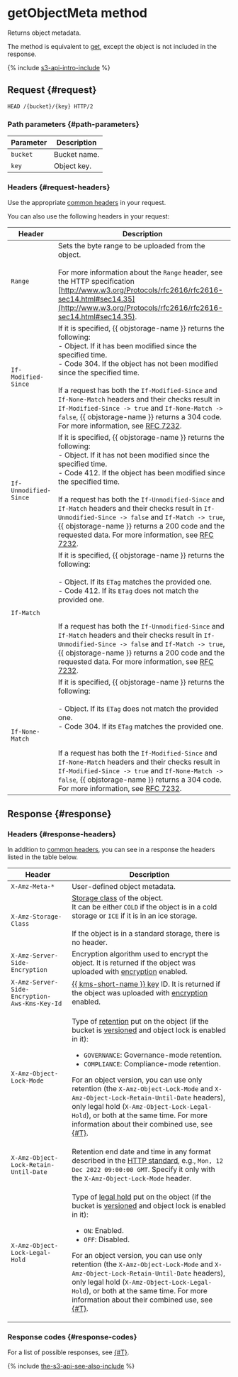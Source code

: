 # getObjectMeta method

Returns object metadata.

The method is equivalent to [get](get.md), except the object is not included in the response.

{% include [s3-api-intro-include](../../../../_includes/storage/s3-api-intro-include.md) %}

## Request {#request}

```http
HEAD /{bucket}/{key} HTTP/2
```

### Path parameters {#path-parameters}

Parameter | Description
----- | -----
`bucket` | Bucket name.
`key` | Object key.


### Headers {#request-headers}

Use the appropriate [common headers](../common-request-headers.md) in your request.

You can also use the following headers in your request:

Header | Description
----- | -----
`Range` | Sets the byte range to be uploaded from the object.<br/><br/>For more information about the `Range` header, see the HTTP specification [http://www.w3.org/Protocols/rfc2616/rfc2616-sec14.html#sec14.35](http://www.w3.org/Protocols/rfc2616/rfc2616-sec14.html#sec14.35).
`If-Modified-Since` | If it is specified, {{ objstorage-name }} returns the following:<br/>- Object. If it has been modified since the specified time.<br/>- Code 304. If the object has not been modified since the specified time.<br/><br/>If a request has both the `If-Modified-Since` and `If-None-Match` headers and their checks result in `If-Modified-Since -> true` and `If-None-Match -> false`, {{ objstorage-name }} returns a 304 code. For more information, see [RFC 7232](https://tools.ietf.org/html/rfc7232).
`If-Unmodified-Since` | If it is specified, {{ objstorage-name }} returns the following:<br/>- Object. If it has not been modified since the specified time.<br/>- Code 412. If the object has been modified since the specified time.<br/><br/>If a request has both the `If-Unmodified-Since` and `If-Match` headers and their checks result in `If-Unmodified-Since -> false` and `If-Match -> true`, {{ objstorage-name }} returns a 200 code and the requested data. For more information, see [RFC 7232](https://tools.ietf.org/html/rfc7232).
`If-Match` | If it is specified, {{ objstorage-name }} returns the following:<br/><br/>- Object. If its `ETag` matches the provided one.<br/>- Code 412. If its `ETag` does not match the provided one.<br/><br/><br/>If a request has both the `If-Unmodified-Since` and `If-Match` headers and their checks result in `If-Unmodified-Since -> false` and `If-Match -> true`, {{ objstorage-name }} returns a 200 code and the requested data. For more information, see [RFC 7232](https://tools.ietf.org/html/rfc7232).
`If-None-Match` | If it is specified, {{ objstorage-name }} returns the following:<br/><br/>- Object. If its `ETag` does not match the provided one.<br/>- Code 304. If its `ETag` matches the provided one.<br/><br/><br/>If a request has both the `If-Modified-Since` and `If-None-Match` headers and their checks result in `If-Modified-Since -> true` and `If-None-Match -> false`, {{ objstorage-name }} returns a 304 code. For more information, see [RFC 7232](https://tools.ietf.org/html/rfc7232).

## Response {#response}

### Headers {#response-headers}

In addition to [common headers](../common-response-headers.md), you can see in a response the headers listed in the table below.


Header | Description
----- | -----
`X-Amz-Meta-*` | User-defined object metadata.
`X-Amz-Storage-Class` | [Storage class](../../../concepts/storage-class.md) of the object.<br/>It can be either `COLD` if the object is in a cold storage or `ICE` if it is in an ice storage.<br/><br/>If the object is in a standard storage, there is no header.
`X-Amz-Server-Side-Encryption` | Encryption algorithm used to encrypt the object. It is returned if the object was uploaded with [encryption](../../../operations/buckets/encrypt.md) enabled.
`X-Amz-Server-Side-Encryption-Aws-Kms-Key-Id` | [{{ kms-short-name }} key](../../../../kms/concepts/key.md) ID. It is returned if the object was uploaded with [encryption](../../../operations/buckets/encrypt.md) enabled.
`X-Amz-Object-Lock-Mode` | <p>Type of [retention](../../../concepts/object-lock.md) put on the object (if the bucket is [versioned](../../../concepts/versioning.md) and object lock is enabled in it):</p><ul><li>`GOVERNANCE`: Governance-mode retention.</li><li>`COMPLIANCE`: Compliance-mode retention.</li></ul><p>For an object version, you can use only retention (the `X-Amz-Object-Lock-Mode` and `X-Amz-Object-Lock-Retain-Until-Date` headers), only legal hold (`X-Amz-Object-Lock-Legal-Hold`), or both at the same time. For more information about their combined use, see [{#T}](../../../concepts/object-lock.md#types).</p>
`X-Amz-Object-Lock-Retain-Until-Date` | Retention end date and time in any format described in the [HTTP standard](https://www.rfc-editor.org/rfc/rfc9110#name-date-time-formats), e.g., `Mon, 12 Dec 2022 09:00:00 GMT`. Specify it only with the `X-Amz-Object-Lock-Mode` header.
`X-Amz-Object-Lock-Legal-Hold` | <p>Type of [legal hold](../../../concepts/object-lock.md) put on the object (if the bucket is [versioned](../../../concepts/versioning.md) and object lock is enabled in it):</p><ul><li>`ON`: Enabled.</li><li>`OFF`: Disabled.</li></ul><p>For an object version, you can use only retention (the `X-Amz-Object-Lock-Mode` and `X-Amz-Object-Lock-Retain-Until-Date` headers), only legal hold (`X-Amz-Object-Lock-Legal-Hold`), or both at the same time. For more information about their combined use, see [{#T}](../../../concepts/object-lock.md#types).</p>


### Response codes {#response-codes}

For a list of possible responses, see [{#T}](../response-codes.md).

{% include [the-s3-api-see-also-include](../../../../_includes/storage/the-s3-api-see-also-include.md) %}
